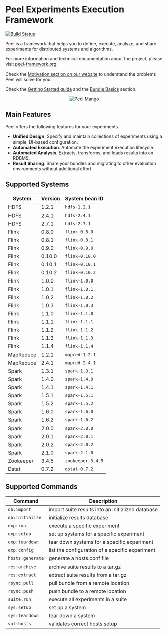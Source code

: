 Peel Experiments Execution Framework
====================================

[![Build Status](https://travis-ci.org/peelframework/peel.svg?branch=dev)](https://travis-ci.org/peelframework/peel)

Peel is a framework that helps you to define, execute, analyze, and share experiments for distributed systems and algorithms.

For more information and technical documentation about the project, please visit [peel-framework.org](http://peel-framework.org).

Check the [Motivation section on our website](http://peel-framework.org/manual/motivation.html) to understand the problems Peel will solve for you.

Check the [Getting Started guide](http://peel-framework.org/getting-started.html) and the [Bundle Basics](http://peel-framework.org/manual/motivation.html) section.

<p align="center">
  <img src="http://peel-framework.org/img/peeled_mango_small.jpg" alt="Peel Mango" />
</p>

## Main Features

Peel offers the following features for your experiments.

- **Unified Design**. Specify and maintain collections of experiments using a simple, DI-based configuration.
- **Automated Execution**. Automate the experiment execution lifecycle.
- **Automated Analysis**. Extracts, transforms, and loads results into an RDBMS.
- **Result Sharing**. Share your bundles and migrating to other evaluation environments without additional effort.

## Supported Systems

| System           | Version        | System bean ID    |
| ---------------- | -------------- | ----------------- |
| HDFS             | 1.2.1          | `hdfs-1.2.1`      |
| HDFS             | 2.4.1          | `hdfs-2.4.1`      |
| HDFS             | 2.7.1          | `hdfs-2.7.1`      |
| Flink            | 0.8.0          | `flink-0.8.0`     |
| Flink            | 0.8.1          | `flink-0.8.1`     |
| Flink            | 0.9.0          | `flink-0.9.0`     |
| Flink            | 0.10.0         | `flink-0.10.0`    |
| Flink            | 0.10.1         | `flink-0.10.1`    |
| Flink            | 0.10.2         | `flink-0.10.2`    |
| Flink            | 1.0.0          | `flink-1.0.0`     |
| Flink            | 1.0.1          | `flink-1.0.1`     |
| Flink            | 1.0.2          | `flink-1.0.2`     |
| Flink            | 1.0.3          | `flink-1.0.3`     |
| Flink            | 1.1.0          | `flink-1.1.0`     |
| Flink            | 1.1.1          | `flink-1.1.1`     |
| Flink            | 1.1.2          | `flink-1.1.2`     |
| Flink            | 1.1.3          | `flink-1.1.3`     |
| Flink            | 1.1.4          | `flink-1.1.4`     |
| MapReduce        | 1.2.1          | `mapred-1.2.1`    |
| MapReduce        | 2.4.1          | `mapred-2.4.1`    |
| Spark            | 1.3.1          | `spark-1.3.1`     |
| Spark            | 1.4.0          | `spark-1.4.0`     |
| Spark            | 1.4.1          | `spark-1.4.1`     |
| Spark            | 1.5.1          | `spark-1.5.1`     |
| Spark            | 1.5.2          | `spark-1.5.2`     |
| Spark            | 1.6.0          | `spark-1.6.0`     |
| Spark            | 1.6.2          | `spark-1.6.2`     |
| Spark            | 2.0.0          | `spark-2.0.0`     |
| Spark            | 2.0.1          | `spark-2.0.1`     |
| Spark            | 2.0.2          | `spark-2.0.2`     |
| Spark            | 2.1.0          | `spark-2.1.0`     |
| Zookeeper        | 3.4.5          | `zookeeper-3.4.5` |
| Dstat            | 0.7.2          | `dstat-0.7.2`     |

## Supported Commands

| Command              | Description                                        |
| -------------------- | -------------------------------------------------- |
| `db:import`          |  import suite results into an initialized database |
| `db:initialize`      |  initialize results database                       |
| `exp:run`            |  execute a specific experiment                     |
| `exp:setup`          |  set up systems for a specific experiment          |
| `exp:teardown`       |  tear down systems for a specific experiment       |
| `exp:config`         |  list the configuration of a specific experiment   |
| `hosts:generate`     |  generate a hosts.conf file                        |
| `res:archive`        |  archive suite results to a tar.gz                 |
| `res:extract`        |  extract suite results from a tar.gz               |
| `rsync:pull`         |  pull bundle from a remote location                |
| `rsync:push`         |  push bundle to a remote location                  |
| `suite:run`          |  execute all experiments in a suite                |
| `sys:setup`          |  set up a system                                   |
| `sys:teardown`       |  tear down a system                                |
| `val:hosts`          |  validates correct hosts setup                     |

